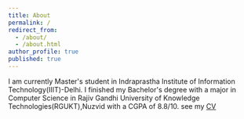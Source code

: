 ```yaml
---
title: About
permalink: /
redirect_from:
  - /about/
  - /about.html
author_profile: true
published: true
---
```


I am currently Master's student in Indraprastha Institute of Information Technology(IIIT)-Delhi. I finished my Bachelor's degree with a major in Computer Science in Rajiv Gandhi University of Knowledge Technologies(RGUKT),Nuzvid with a CGPA of 8.8/10. see my [CV](https://subhanisk7.github.io/cv/)
